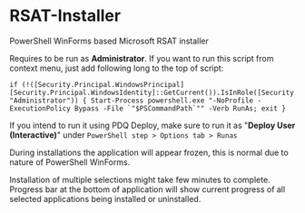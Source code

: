 # RSAT-Installer
PowerShell WinForms based Microsoft RSAT installer

Requires to be run as **Administrator**.
If you want to run this script from context menu, just add following long to the top of script:
```
if (!([Security.Principal.WindowsPrincipal][Security.Principal.WindowsIdentity]::GetCurrent()).IsInRole([Security.Principal.WindowsBuiltInRole] "Administrator")) { Start-Process powershell.exe "-NoProfile -ExecutionPolicy Bypass -File `"$PSCommandPath`"" -Verb RunAs; exit }
```

If you intend to run it using PDQ Deploy, make sure to run it as "**Deploy User (Interactive)**" under `PowerShell step > Options tab > Runas`

During installations the application will appear frozen, this is normal due to nature of PowerShell WinForms.

Installation of multiple selections might take few minutes to complete. Progress bar at the bottom of application will show current progress of all selected applications being installed or uninstalled.
